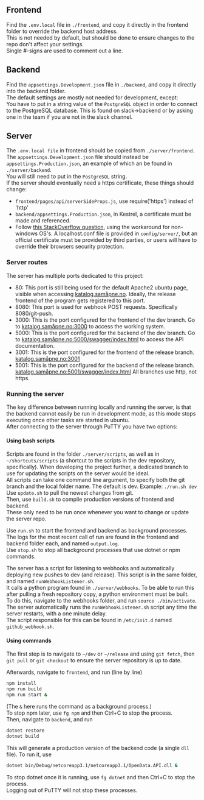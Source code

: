## Frontend
Find the `.env.local` file in `./frontend`, and copy it directly in the frontend folder to override the backend host address.  
This is not needed by default, but should be done to ensure changes to the repo don't affect your settings.  
Single #-signs are used to comment out a line.

## Backend
Find the `appsettings.Development.json` file in `./backend`, and copy it directly into the backend folder.  
The default settings are mostly not needed for development, except:  
You have to put in a string value of the `PostgreSQL` object in order to connect to the PostgreSQL database. This is found on slack->backend or by asking one in the team if you are not in the slack channel.

## Server
The `.env.local file` in frontend should be copied from `./server/frontend`.
The `appsettings.Development.json` file should instead be `appsettings.Production.json`, an example of which an be found in `./server/backend`.  
You will still need to put in the `PostgreSQL` string.  
If the server should eventually need a https certificate, these things should change:  
* `frontend/pages/api/serverSideProps.js`, use require('https') instead of 'http'
* `backend/appsettings.Production.json`, in Kestrel, a certificate must be made and referenced.
* Follow [this StackOverflow question](https://stackoverflow.com/questions/55485511/how-to-run-dotnet-dev-certs-https-trust), using the workaround for non-windows OS's. A localhost.conf file is provided in `config/server/`, but an official certificate must be provided by third parties, or users will have to override their browsers security protection.

### Server routes
The server has multiple ports dedicated to this project:
* 80: This port is still being used for the default Apache2 ubuntu page, visible when accessing [katalog.samåpne.no](katalog.samåpne.no). Ideally, the release frontend of the program gets registered to this port.
* 8080: This port is used for webhook POST requests. Specifically 8080/git-push.
* 3000: This is the port configured for the frontend of the dev branch. Go to [katalog.samåpne.no:3000](katalog.samåpne.no:3000) to access the working system.
* 5000: This is the port configured for the backend of the dev branch. Go to [katalog.samåpne.no:5000/swagger/index.html](http://katalog.xn--sampne-kua.no:5000/swagger/index.html) to access the API documentation.
* 3001: This is the port configured for the frontend of the release branch. [katalog.samåpne.no:3001](katalog.samåpne.no:3001)
* 5001: This is the port configured for the backend of the release branch. [katalog.samåpne.no:5001/swagger/index.html](http://katalog.xn--sampne-kua.no:5001/swagger/index.html)
All branches use http, not https.


### Running the server
The key difference between running locally and running the server, is that the backend cannot easily be run in development mode, as this mode stops executing once other tasks are started in ubuntu.  
After connecting to the server through PuTTY you have two options:  

#### Using bash scripts
Scripts are found in the folder `./server/scripts`, as well as in `~/shortcuts/scripts` (a shortcut to the scripts in the dev repository, specifically). When developing the project further, a dedicated branch to use for updating the scripts on the server would be ideal.  
All scripts can take one command line argument, to specify both the git branch and the local folder name. The default is dev. Example: `./run.sh dev`  
Use `update.sh` to pull the newest changes from git.  
Then, use `build.sh` to compile production versions of frontend and backend.  
These only need to be run once whenever you want to change or update the server repo.

Use `run.sh` to start the frontend and backend as background processes.  
The logs for the most recent call of run are found in the frontend and backend folder each, and named `output.log`.  
Use `stop.sh` to stop all background processes that use dotnet or npm commands.

The server has a script for listening to webhooks and automatically deploying new pushes to dev (and release). This script is in the same folder, and named `runWebhookListener.sh`.  
It calls a python program found in `./server/webhooks`. To be able to run this after pulling a fresh repository copy, a python environment must be built.  
To do this, navigate to the webhooks folder, and run `source ./bin/activate`.  
The server automatically runs the `runWebhookListener.sh` script any time the server restarts, with a one minute delay.  
The script responsible for this can be found in `/etc/init.d` named `github_webhook.sh`.

#### Using commands

The first step is to navigate to `~/dev` or `~/release` and using `git fetch`, then `git pull` or `git checkout` to ensure the server repository is up to date.

Afterwards, navigate to `frontend`, and run (line by line)
```bash
npm install
npm run build
npm run start &
```
(The `&` here runs the command as a background process.)  
To stop npm later, use `fg npm` and then Ctrl+C to stop the process.  
Then, navigate to `backend`, and run
```bash
dotnet restore
dotnet build
```
This will generate a production version of the backend code (a single `dll` file). To run it, use
```bash
dotnet bin/Debug/netcoreapp3.1/netcoreapp3.1/OpenData.API.dll &
```
To stop dotnet once it is running, use `fg dotnet` and then Ctrl+C to stop the process.  
Logging out of PuTTY will not stop these processes.

